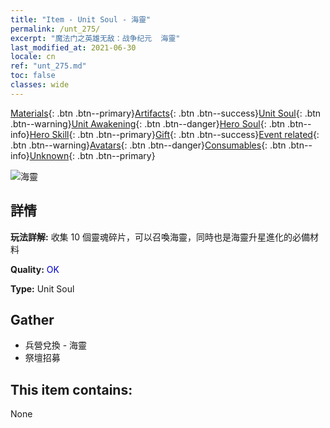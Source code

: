 ```yaml
---
title: "Item - Unit Soul - 海靈"
permalink: /unt_275/
excerpt: "魔法门之英雄无敌：战争纪元  海靈"
last_modified_at: 2021-06-30
locale: cn
ref: "unt_275.md"
toc: false
classes: wide
---
```

 [Materials](/ItemsCN/){: .btn .btn--primary}[Artifacts](/ItemsCN/Artifacts/){: .btn .btn--success}[Unit Soul](/ItemsCN/UnitSoul/){: .btn .btn--warning}[Unit Awakening](/ItemsCN/UnitAwakening/){: .btn .btn--danger}[Hero Soul](/ItemsCN/HeroSoul/){: .btn .btn--info}[Hero Skill](/ItemsCN/HeroSkill/){: .btn .btn--primary}[Gift](/ItemsCN/Gift/){: .btn .btn--success}[Event related](/ItemsCN/Events/){: .btn .btn--warning}[Avatars](/ItemsCN/Avatars/){: .btn .btn--danger}[Consumables](/ItemsCN/Consumables/){: .btn .btn--info}[Unknown](/ItemsCN/Unknown/){: .btn .btn--primary}

 ![海靈](/images/u/ti_haiyuansu.jpg)

## 詳情
 **玩法詳解:** 收集 10 個靈魂碎片，可以召喚海靈，同時也是海靈升星進化的必備材料

 **Quality:** <span style="color: #0000CD">OK</span>

 **Type:** Unit Soul

## Gather

*    兵營兌換 - 海靈 
*    祭壇招募 

## This item contains:

  None

